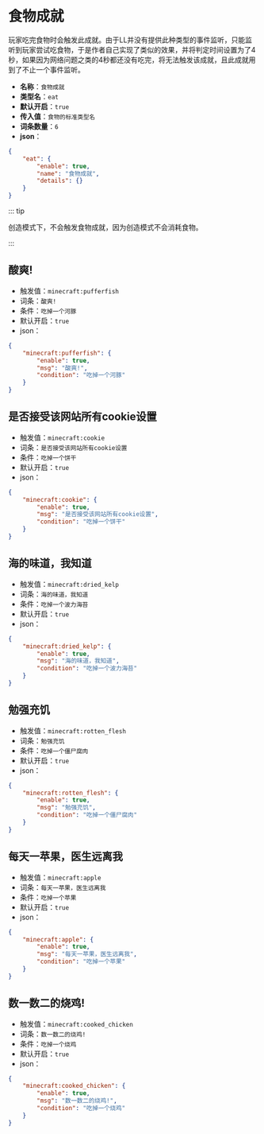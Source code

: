 # 食物成就

玩家吃完食物时会触发此成就。由于LL并没有提供此种类型的事件监听，只能监听到玩家尝试吃食物，于是作者自己实现了类似的效果，并将判定时间设置为了4秒，如果因为网络问题之类的4秒都还没有吃完，将无法触发该成就，且此成就用到了不止一个事件监听。

- **名称**：`食物成就`
- **类型名**：`eat`
- **默认开启**：`true`
- **传入值**：`食物的标准类型名`
- **词条数量**：`6`
- **json**：

```json
{
	"eat": {
		"enable": true,
		"name": "食物成就",
		"details": {}
	}
}
```



::: tip

创造模式下，不会触发食物成就，因为创造模式不会消耗食物。

:::




## 酸爽!

- 触发值：`minecraft:pufferfish`
- 词条：`酸爽!`
- 条件：`吃掉一个河豚`
- 默认开启：`true`
- json：

```json
{
	"minecraft:pufferfish": {
		"enable": true,
		"msg": "酸爽!",
		"condition": "吃掉一个河豚"
	}
}
```


## 是否接受该网站所有cookie设置

- 触发值：`minecraft:cookie`
- 词条：`是否接受该网站所有cookie设置`
- 条件：`吃掉一个饼干`
- 默认开启：`true`
- json：

```json
{
	"minecraft:cookie": {
		"enable": true,
		"msg": "是否接受该网站所有cookie设置",
		"condition": "吃掉一个饼干"
	}
}
```


## 海的味道，我知道

- 触发值：`minecraft:dried_kelp`
- 词条：`海的味道，我知道`
- 条件：`吃掉一个波力海苔`
- 默认开启：`true`
- json：

```json
{
	"minecraft:dried_kelp": {
		"enable": true,
		"msg": "海的味道，我知道",
		"condition": "吃掉一个波力海苔"
	}
}
```


## 勉强充饥

- 触发值：`minecraft:rotten_flesh`
- 词条：`勉强充饥`
- 条件：`吃掉一个僵尸腐肉`
- 默认开启：`true`
- json：

```json
{
	"minecraft:rotten_flesh": {
		"enable": true,
		"msg": "勉强充饥",
		"condition": "吃掉一个僵尸腐肉"
	}
}
```


## 每天一苹果，医生远离我

- 触发值：`minecraft:apple`
- 词条：`每天一苹果，医生远离我`
- 条件：`吃掉一个苹果`
- 默认开启：`true`
- json：

```json
{
	"minecraft:apple": {
		"enable": true,
		"msg": "每天一苹果，医生远离我",
		"condition": "吃掉一个苹果"
	}
}
```


## 数一数二的烧鸡!

- 触发值：`minecraft:cooked_chicken`
- 词条：`数一数二的烧鸡!`
- 条件：`吃掉一个烧鸡`
- 默认开启：`true`
- json：

```json
{
	"minecraft:cooked_chicken": {
		"enable": true,
		"msg": "数一数二的烧鸡!",
		"condition": "吃掉一个烧鸡"
	}
}
```

